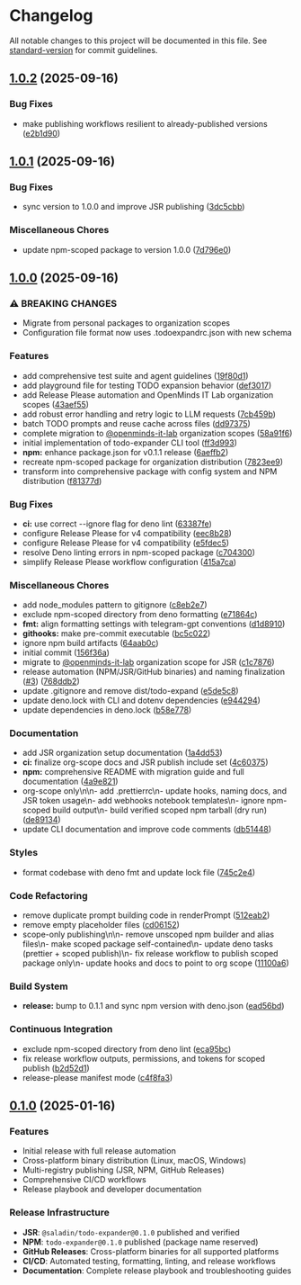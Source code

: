 # Changelog

All notable changes to this project will be documented in this file. See [standard-version](https://github.com/conventional-changelog/standard-version) for commit guidelines.

## [1.0.2](https://github.com/OpenMindS-IT-Lab/todo-expander/compare/1.0.1...1.0.2) (2025-09-16)


### Bug Fixes

* make publishing workflows resilient to already-published versions ([e2b1d90](https://github.com/OpenMindS-IT-Lab/todo-expander/commit/e2b1d900f90f5783a5c54bc2a91e4a32dda4e99d))

## [1.0.1](https://github.com/OpenMindS-IT-Lab/todo-expander/compare/1.0.0...1.0.1) (2025-09-16)


### Bug Fixes

* sync version to 1.0.0 and improve JSR publishing ([3dc5cbb](https://github.com/OpenMindS-IT-Lab/todo-expander/commit/3dc5cbb40e75c173c7045acabb148e698ff4c258))


### Miscellaneous Chores

* update npm-scoped package to version 1.0.0 ([7d796e0](https://github.com/OpenMindS-IT-Lab/todo-expander/commit/7d796e00ec43453acfbb5f38d64c3ce371e0d1ec))

## [1.0.0](https://github.com/OpenMindS-IT-Lab/todo-expander/compare/0.1.1...1.0.0) (2025-09-16)


### ⚠ BREAKING CHANGES

* Migrate from personal packages to organization scopes
* Configuration file format now uses .todoexpandrc.json with new schema

### Features

* add comprehensive test suite and agent guidelines ([19f80d1](https://github.com/OpenMindS-IT-Lab/todo-expander/commit/19f80d1c49d13a326f93a04106d99eaf2d23d998))
* add playground file for testing TODO expansion behavior ([def3017](https://github.com/OpenMindS-IT-Lab/todo-expander/commit/def301715ff403092292c86773207853ea24f8b7))
* add Release Please automation and OpenMinds IT Lab organization scopes ([43aef55](https://github.com/OpenMindS-IT-Lab/todo-expander/commit/43aef55815c89eb26a4e38c7910cb128810ad8e7))
* add robust error handling and retry logic to LLM requests ([7cb459b](https://github.com/OpenMindS-IT-Lab/todo-expander/commit/7cb459bb66ca69da5fde60a86a1db3d61e8fff71))
* batch TODO prompts and reuse cache across files ([dd97375](https://github.com/OpenMindS-IT-Lab/todo-expander/commit/dd97375a67a73c03ace069f335cf557ea402a1d8))
* complete migration to [@openminds-it-lab](https://github.com/openminds-it-lab) organization scopes ([58a91f6](https://github.com/OpenMindS-IT-Lab/todo-expander/commit/58a91f6cfc7481fdbb2fd5a8dea833fd4ab614c1))
* initial implementation of todo-expander CLI tool ([ff3d993](https://github.com/OpenMindS-IT-Lab/todo-expander/commit/ff3d99377072a979f57bb8ed365e5cc10a17ab05))
* **npm:** enhance package.json for v0.1.1 release ([6aeffb2](https://github.com/OpenMindS-IT-Lab/todo-expander/commit/6aeffb27da4b907b6f484c1a15efd359541a28da))
* recreate npm-scoped package for organization distribution ([7823ee9](https://github.com/OpenMindS-IT-Lab/todo-expander/commit/7823ee9a1f8d21beb7cc2a8c792ba5dbd4406355))
* transform into comprehensive package with config system and NPM distribution ([f81377d](https://github.com/OpenMindS-IT-Lab/todo-expander/commit/f81377d20f7d130287de72b6ddfe3f011c90070d))


### Bug Fixes

* **ci:** use correct --ignore flag for deno lint ([63387fe](https://github.com/OpenMindS-IT-Lab/todo-expander/commit/63387fe149f165787c9401e46802120ddfa29c7d))
* configure Release Please for v4 compatibility ([eec8b28](https://github.com/OpenMindS-IT-Lab/todo-expander/commit/eec8b288f9d42d5f28229cea82d7562cb8288d14))
* configure Release Please for v4 compatibility ([e5fdec5](https://github.com/OpenMindS-IT-Lab/todo-expander/commit/e5fdec59cc7a4470a59b47948f5c8e571c9315e9))
* resolve Deno linting errors in npm-scoped package ([c704300](https://github.com/OpenMindS-IT-Lab/todo-expander/commit/c704300dec78d0020030d117ffd25bbf6452571e))
* simplify Release Please workflow configuration ([415a7ca](https://github.com/OpenMindS-IT-Lab/todo-expander/commit/415a7ca7d0ab13811cb5dc2d59131f335e97b335))


### Miscellaneous Chores

* add node_modules pattern to gitignore ([c8eb2e7](https://github.com/OpenMindS-IT-Lab/todo-expander/commit/c8eb2e70aafbbf09e5d50197807ec3b1955e3ab5))
* exclude npm-scoped directory from deno formatting ([e71864c](https://github.com/OpenMindS-IT-Lab/todo-expander/commit/e71864c1397c5c0a386d7956fb4b51029eb2d646))
* **fmt:** align formatting settings with telegram-gpt conventions ([d1d8910](https://github.com/OpenMindS-IT-Lab/todo-expander/commit/d1d89102f18a8c17683586dc7dcd9b1c1251264d))
* **githooks:** make pre-commit executable ([bc5c022](https://github.com/OpenMindS-IT-Lab/todo-expander/commit/bc5c022db04cbdf43abc62dd0f2eaa42eb03d898))
* ignore npm build artifacts ([64aab0c](https://github.com/OpenMindS-IT-Lab/todo-expander/commit/64aab0cb501143a6873658dcfbaa3d32f002ac19))
* initial commit ([156f36a](https://github.com/OpenMindS-IT-Lab/todo-expander/commit/156f36a52df0eeb0b7a7d86c5d4157acca4234ff))
* migrate to [@openminds-it-lab](https://github.com/openminds-it-lab) organization scope for JSR ([c1c7876](https://github.com/OpenMindS-IT-Lab/todo-expander/commit/c1c787607334ce2b8a76446083dcf178168dcc48))
* release automation (NPM/JSR/GitHub binaries) and naming finalization ([#3](https://github.com/OpenMindS-IT-Lab/todo-expander/issues/3)) ([768ddb2](https://github.com/OpenMindS-IT-Lab/todo-expander/commit/768ddb2f88782de7dc4849f2a6ffcf60ff1fc294))
* update .gitignore and remove dist/todo-expand ([e5de5c8](https://github.com/OpenMindS-IT-Lab/todo-expander/commit/e5de5c8ca42bbaf293f28a7d92b0539ebdf8e7d5))
* update deno.lock with CLI and dotenv dependencies ([e944294](https://github.com/OpenMindS-IT-Lab/todo-expander/commit/e944294c09403602f00eb07bba8ddb258c676a93))
* update dependencies in deno.lock ([b58e778](https://github.com/OpenMindS-IT-Lab/todo-expander/commit/b58e778c2957b8984daf1fcf2e398d5fc8642c15))


### Documentation

* add JSR organization setup documentation ([1a4dd53](https://github.com/OpenMindS-IT-Lab/todo-expander/commit/1a4dd5395e4015d385ac4b0c3cc511607f2678c4))
* **ci:** finalize org-scope docs and JSR publish include set ([4c60375](https://github.com/OpenMindS-IT-Lab/todo-expander/commit/4c60375fcfb3c22115344850621d83cdc3472894))
* **npm:** comprehensive README with migration guide and full documentation ([4a9e821](https://github.com/OpenMindS-IT-Lab/todo-expander/commit/4a9e821762c79131368cc1466b2a8285414934df))
* org-scope only\n\n- add .prettierrc\n- update hooks, naming docs, and JSR token usage\n- add webhooks notebook templates\n- ignore npm-scoped build output\n- build verified scoped npm tarball (dry run) ([de89134](https://github.com/OpenMindS-IT-Lab/todo-expander/commit/de89134bd2cffe6ad663b0631ba94db125f290e5))
* update CLI documentation and improve code comments ([db51448](https://github.com/OpenMindS-IT-Lab/todo-expander/commit/db514486ba551a459066d8ab580fd980d6f68a60))


### Styles

* format codebase with deno fmt and update lock file ([745c2e4](https://github.com/OpenMindS-IT-Lab/todo-expander/commit/745c2e489b9b51107493f78acb8d31fbd2daef2a))


### Code Refactoring

* remove duplicate prompt building code in renderPrompt ([512eab2](https://github.com/OpenMindS-IT-Lab/todo-expander/commit/512eab2bded2b9002dd6de71319eeaa31b1c4cc3))
* remove empty placeholder files ([cd06152](https://github.com/OpenMindS-IT-Lab/todo-expander/commit/cd06152015968ee23fc1957bd668a11a066d6850))
* scope-only publishing\n\n- remove unscoped npm builder and alias files\n- make scoped package self-contained\n- update deno tasks (prettier + scoped publish)\n- fix release workflow to publish scoped package only\n- update hooks and docs to point to org scope ([11100a6](https://github.com/OpenMindS-IT-Lab/todo-expander/commit/11100a694717a7f61659aba80ba610b4e2840430))


### Build System

* **release:** bump to 0.1.1 and sync npm version with deno.json ([ead56bd](https://github.com/OpenMindS-IT-Lab/todo-expander/commit/ead56bd77918cff48fd83f192667cd1329494054))


### Continuous Integration

* exclude npm-scoped directory from deno lint ([eca95bc](https://github.com/OpenMindS-IT-Lab/todo-expander/commit/eca95bc88cfac30a8eabade0ea610b01a98298b1))
* fix release workflow outputs, permissions, and tokens for scoped publish ([b2d52d1](https://github.com/OpenMindS-IT-Lab/todo-expander/commit/b2d52d13bfcc5348ae410eae08d86a58c6595f4d))
* release-please manifest mode ([c4f8fa3](https://github.com/OpenMindS-IT-Lab/todo-expander/commit/c4f8fa3dda943d12ee2d41135b6de632435faae2))

## [0.1.0](https://github.com/OpenMindS-IT-Lab/todo-expander/releases/tag/v0.1.0) (2025-01-16)

### Features

- Initial release with full release automation
- Cross-platform binary distribution (Linux, macOS, Windows)
- Multi-registry publishing (JSR, NPM, GitHub Releases)
- Comprehensive CI/CD workflows
- Release playbook and developer documentation

### Release Infrastructure

- **JSR**: `@saladin/todo-expander@0.1.0` published and verified
- **NPM**: `todo-expander@0.1.0` published (package name reserved)
- **GitHub Releases**: Cross-platform binaries for all supported platforms
- **CI/CD**: Automated testing, formatting, linting, and release workflows
- **Documentation**: Complete release playbook and troubleshooting guides

